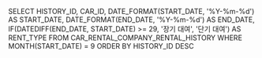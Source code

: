 SELECT HISTORY_ID,
CAR_ID,
DATE_FORMAT(START_DATE, '%Y-%m-%d') AS START_DATE,
DATE_FORMAT(END_DATE, '%Y-%m-%d') AS END_DATE,
IF(DATEDIFF(END_DATE, START_DATE) >= 29, '장기 대여', '단기 대여') AS RENT_TYPE
FROM CAR_RENTAL_COMPANY_RENTAL_HISTORY
WHERE MONTH(START_DATE) = 9
ORDER BY HISTORY_ID DESC
